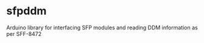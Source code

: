 sfpddm
======

Arduino library for interfacing SFP modules and reading DDM information as per SFF-8472